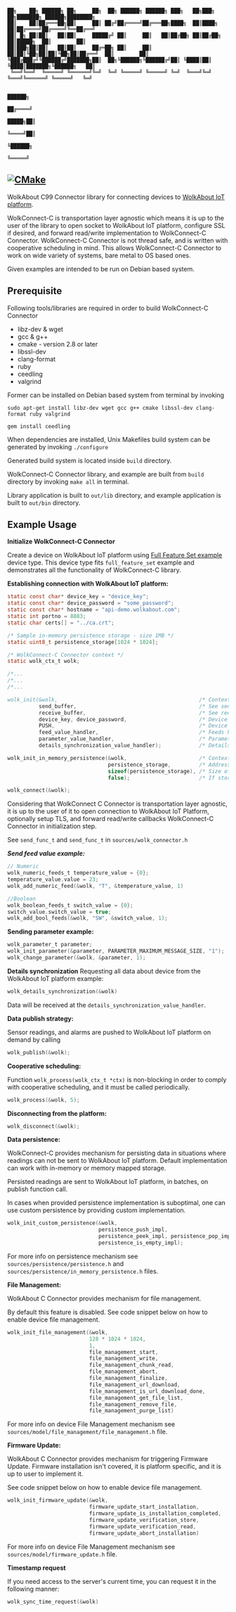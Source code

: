 ``` 
██╗    ██╗ ██████╗ ██╗     ██╗  ██╗ ██████╗ ██████╗ ███╗   ██╗███╗   ██╗███████╗ ██████╗████████╗  
██║    ██║██╔═══██╗██║     ██║ ██╔╝██╔════╝██╔═══██╗████╗  ██║████╗  ██║██╔════╝██╔════╝╚══██╔══╝  
██║ █╗ ██║██║   ██║██║     █████╔╝ ██║     ██║   ██║██╔██╗ ██║██╔██╗ ██║█████╗  ██║        ██║     
██║███╗██║██║   ██║██║     ██╔═██╗ ██║     ██║   ██║██║╚██╗██║██║╚██╗██║██╔══╝  ██║        ██║     
╚███╔███╔╝╚██████╔╝███████╗██║  ██╗╚██████╗╚██████╔╝██║ ╚████║██║ ╚████║███████╗╚██████╗   ██║     
 ╚══╝╚══╝  ╚═════╝ ╚══════╝╚═╝  ╚═╝ ╚═════╝ ╚═════╝ ╚═╝  ╚═══╝╚═╝  ╚═══╝╚══════╝ ╚═════╝   ╚═╝     
                                                                                                   
                                                                                            ██████╗
                                                                                           ██╔════╝
                                                                                     █████╗██║     
                                                                                     ╚════╝██║     
                                                                                           ╚██████╗
                                                                                            ╚═════╝
```
[![CMake](https:/*github.com/Wolkabout/WolkConnect-C/actions/workflows/cmake.yml/badge.svg?branch=development)](https:/*github.com/Wolkabout/WolkConnect-C/actions/workflows/cmake.yml)
-----
WolkAbout C99 Connector library for connecting devices to [WolkAbout IoT platform](https:/*demo.wolkabout.com/#/login).

WolkConnect-C is transportation layer agnostic which means it is up to the user of the library to open socket to WolkAbout IoT platform,
configure SSL if desired, and forward read/write implementation to WolkConnect-C Connector.
WolkConnect-C Connector is not thread safe, and is written with cooperative scheduling in mind.
This allows WolkConnect-C Connector to work on wide variety of systems, bare metal to OS based ones.

Given examples are intended to be run on Debian based system.

Prerequisite
------
Following tools/libraries are required in order to build WolkConnect-C Connector

* libz-dev & wget
* gcc & g++
* cmake - version 2.8 or later
* libssl-dev
* clang-format
* ruby
* ceedling
* valgrind

Former can be installed on Debian based system from terminal by invoking

`sudo apt-get install libz-dev wget gcc g++ cmake libssl-dev clang-format ruby valgrind`

`gem install ceedling`

When dependencies are installed, Unix Makefiles build system can be generated by invoking `./configure`

Generated build system is located inside `build` directory.

WolkConnect-C Connector library, and example are built from `build` directory by invoking `make all` in terminal.

Library application is built to `out/lib` directory, and example application is built to `out/bin` directory.

Example Usage
-------------
**Initialize WolkConnect-C Connector**

Create a device on WolkAbout IoT platform using [Full Feature Set example](https:/*github.com/Wolkabout/WolkConnect-C/blob/master/examples/full_feature_set/full_example.json) device type. This device type fits `full_feature_set` example and demonstrates all the functionality of WolkConnect-C library.

**Establishing connection with WolkAbout IoT platform:**

```c
static const char* device_key = "device_key";
static const char* device_password = "some_password";
static const char* hostname = "api-demo.wolkabout.com";
static int portno = 8883;
static char certs[] = "../ca.crt";

/* Sample in-memory persistence storage - size 1MB */
static uint8_t persistence_storage[1024 * 1024];

/* WolkConnect-C Connector context */
static wolk_ctx_t wolk;

/*...
/*...
/*...

wolk_init(&wolk,                                             /* Context */
          send_buffer,                                       /* See send_func_t */
          receive_buffer,                                    /* See recv_func_t */
          device_key, device_password,                       /* Device key and password provided by WolkAbout IoT Platform upon device creation */
          PUSH,                                              /* Device outbound mode - see outbound_mode_t */
          feed_value_handler,                                /* Feeds handler        - see feed_handler_t */
	      parameter_value_handler,                           /* Parameters handler   - see parameter_handler_t */
	      details_synchronization_value_handler);            /* Details synchronization handler   - see details_synchronization_handler_t */

wolk_init_in_memory_persistence(&wolk,                       /* Context */
                                persistence_storage,         /* Address to start of the memory which will be used by persistence mechanism */
                                sizeof(persistence_storage), /* Size of memory in bytes */
                                false);                      /* If storage is full overwrite the oldest item when pushing */

wolk_connect(&wolk);
```
Considering that WolkConnect C Connector is transportation layer agnostic, it is up to the user of it to open connection to
WolkAbout IoT Platform, optionally setup TLS, and forward read/write callbacks WolkConnect-C Connector in initialization
step.

See `send_func_t` and `send_func_t` in `sources/wolk_connector.h`

***Send feed value example:***
```c
// Numeric
wolk_numeric_feeds_t temperature_value = {0};
temperature_value.value = 23;
wolk_add_numeric_feed(&wolk, "T", &temperature_value, 1)

//Boolean
wolk_boolean_feeds_t switch_value = {0};
switch_value.switch_value = true;
wolk_add_bool_feeds(&wolk, "SW", &switch_value, 1);

```

**Sending parameter example:**
```c
wolk_parameter_t parameter;
wolk_init_parameter(&parameter, PARAMETER_MAXIMUM_MESSAGE_SIZE, "1");
wolk_change_parameter(&wolk, &parameter, 1);
```

**Details synchronization**
Requesting all data about device from the WolkAbout IoT platform example:
```c
wolk_details_synchronization(&wolk)
```
Data will be received at the `details_synchronization_value_handler`.

**Data publish strategy:**

Sensor readings, and alarms are pushed to WolkAbout IoT platform on demand by calling
```c
wolk_publish(&wolk);
```

**Cooperative scheduling:**

Function `wolk_process(wolk_ctx_t *ctx)` is non-blocking in order to comply with cooperative scheduling,
and it must be called periodically.

```c
wolk_process(&wolk, 5);
```

**Disconnecting from the platform:**
```c
wolk_disconnect(&wolk);
```

**Data persistence:**

WolkConnect-C provides mechanism for persisting data in situations where readings can not be sent to WolkAbout IoT platform.
Default implementation can work with in-memory or memory mapped storage.

Persisted readings are sent to WolkAbout IoT platform, in batches, on publish function call.

In cases when provided persistence implementation is suboptimal, one can use custom persistence by providing custom implementation.

```c
wolk_init_custom_persistence(&wolk,
                             persistence_push_impl,
                             persistence_peek_impl, persistence_pop_impl,
                             persistence_is_empty_impl);
```

For more info on persistence mechanism see `sources/persistence/persistence.h` and `sources/persistence/in_memory_persistence.h` files.

**File Management:**

WolkAbout C Connector provides mechanism for file management.

By default this feature is disabled.
See code snippet below on how to enable device file management.
```c
wolk_init_file_management(&wolk,                                        /* Context */
                          128 * 1024 * 1024,                            /* Maximum acceptable size of file, in bytes */
                          1,                                            /* Size of file transfer chunk, in kB, can't be higher that MQTT_PACKET_SIZE. define as parameter on the platform side */
                          file_management_start,                        /* Prepares device for receiving file */
                          file_management_write,                        /* Writes received file chunk */
                          file_management_chunk_read,                   /* Reads requested file chunk */
                          file_management_abort,                        /* Aborts file update sequence */
                          file_management_finalize,                     /* Reboots device */
                          file_management_url_download,                 /* Handler that obtains file from URL */
                          file_management_is_url_download_done,         /* Reports URL download state (in progress | done), and it's result (success | failure) */
                          file_management_get_file_list,                /* Return list of the files from directory `files` */
                          file_management_remove_file,                  /* Delete specific file */
                          file_management_purge_list)                   /* Delete all files from directory `files` */
```

For more info on device File Management mechanism see `sources/model/file_management/file_management.h` file.

**Firmware Update:**

WolkAbout C Connector provides mechanism for triggering Firmware Update. Firmware installation isn't covered, it is platform specific, and it is up to user to implement it.

See code snippet below on how to enable device file management.
```c
wolk_init_firmware_update(&wolk,                                        /* Context */
                          firmware_update_start_installation,           /* Trigger start of the firmware update */
                          firmware_update_is_installation_completed,    /* Check status of the firmware update */
                          firmware_update_verification_store,           /* Store verification parameters into permanent memory, obligatory */
                          firmware_update_verification_read,            /* Read verification parameters from permanent memory */
                          firmware_update_abort_installation)           /* Abort current installation */
```

For more info on device File Management mechanism see `sources/model/firmware_update.h` file.

**Timestamp request**

If you need access to the server's current time, you can request it in the following manner:

```c
wolk_sync_time_request(&wolk)
```
